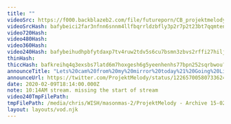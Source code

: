 ```yaml
---
title: ""
videoSrc: https://f000.backblazeb2.com/file/futureporn/CB_projektmelody_February-09-2020_20-20-08.mp4
videoSrcHash: bafybeici2far3nfnn6snnm4llfbqrrldzbfly3p2r7p2t23bt7qqmtenk4?filename=projektmelody-chaturbate-20200209T181400Z-source.mp4
video720Hash: 
video480Hash: 
video360Hash: 
video240Hash: bafybeihudhpbfytdaxp7tv4ruw2tdv5s6cu7bsmn3zbvs2rffi27hilj2e?filename=projektmelody-chaturbate-20200209T181400Z-240p.mp4
thinHash: 
thiccHash: bafkreihq4q3exsbs7latd6m7hoxgesh6g5yeenhenhs77bpn252sqrbwou?filename=20200209T181400Z-thicc.jpg
announceTitle: "Lets%20cam%20from%20my%20mirror%20today%21%20Going%20Live%21%21"
announceUrl: https://twitter.com/ProjektMelody/status/1226570058073362438
date: 2020-02-09T18:14:00.000Z
note: 10:14AM stream. missing the start of stream
video240TmpFilePath: 
tmpFilePath: /media/chris/WISH/masonmas-2/ProjektMelody - Archive 15-02-2019/CB_projektmelody_February-09-2020_20-20-08.mp4
layout: layouts/vod.njk
---
```


